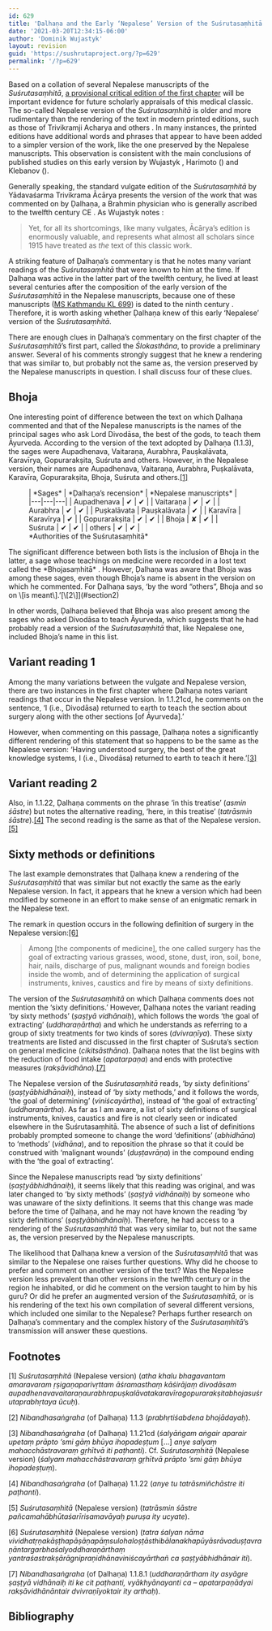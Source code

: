 ```yaml
---
id: 629
title: 'Ḍalhaṇa and the Early ‘Nepalese’ Version of the Suśrutasaṃhitā'
date: '2021-03-20T12:34:15-06:00'
author: 'Dominik Wujastyk'
layout: revision
guid: 'https://sushrutaproject.org/?p=629'
permalink: '/?p=629'
---
```


Based on a collation of several Nepalese manuscripts of the *Suśrutasaṃhitā*, [a provisional critical edition of the first chapter](https://saktumiva.org/wiki/wujastyk/susrutasamhita/01-su.su/provisional-edition_sutrasthana?upama_ver=gkdyfvdocs) will be important evidence for future scholarly appraisals of this medical classic. The so-called Nepalese version of the *Suśrutasaṃhitā* is older and more rudimentary than the rendering of the text in modern printed editions, such as those of Trivikramji Acharya and others <span class="zp-InText-zp-ID--2579494-XBEE6SVD-_-2579494-6TS78DTP-_-2579494-ACX9XSMC--wp629 zp-InText-Citation loading" rel="{ 'pages': 'np', 'items': '{2579494:XBEE6SVD},{2579494:6TS78DTP},{2579494:ACX9XSMC}', 'format': '(%a%, %d%, %p%)', 'brackets': '', 'etal': '', 'separator': '', 'and': '' }"></span>. In many instances, the printed editions have additional words and phrases that appear to have been added to a simpler version of the work, like the one preserved by the Nepalese manuscripts. This observation is consistent with the main conclusions of published studies on this early version by Wujastyk <span class="zp-InText-zp-ID--2579494-D7GDKVXW--wp629 zp-InText-Citation loading" rel="{ 'pages': 'np', 'items': '{2579494:D7GDKVXW}', 'format': '(%d%, %p%)', 'brackets': '', 'etal': '', 'separator': '', 'and': '' }"></span>, Harimoto (<span class="zp-InText-zp-ID--2579494-S6W7GZJA-_-2579494-SKCEXQ47--wp629 zp-InText-Citation loading" rel="{ 'pages': 'np', 'items': '{2579494:S6W7GZJA},{2579494:SKCEXQ47}', 'format': '%d%, %p%', 'brackets': '', 'etal': '', 'separator': '', 'and': 'and' }"></span>) and Klebanov (<span class="zp-InText-zp-ID--2579494-7Q9A93U6-_-2579494-5BHQQJJZ--wp629 zp-InText-Citation loading" rel="{ 'pages': 'np', 'items': '{2579494:7Q9A93U6},{2579494:5BHQQJJZ}', 'format': '%d%, %p%', 'brackets': '', 'etal': '', 'separator': '', 'and': '' }"></span>).

Generally speaking, the standard vulgate edition of the *Suśrutasaṃhitā* by Yādavaśarma Trivikrama Ācārya <span class="zp-InText-zp-ID--2579494-6TS78DTP--wp629 zp-InText-Citation loading" rel="{ 'pages': 'np', 'items': '{2579494:6TS78DTP}', 'format': '(%a%, %d%, %p%)', 'brackets': '', 'etal': '', 'separator': '', 'and': '' }"></span> presents the version of the work that was commented on by Ḍalhaṇa, a Brahmin physician who is generally ascribed to the twelfth century CE <span class="zp-InText-zp-ID--2579494-N9ANTLPZ--wp629 zp-InText-Citation loading" rel="{ 'pages': 'IA-378', 'items': '{2579494:N9ANTLPZ}', 'format': '(%a%, %d%: %p%)', 'brackets': '', 'etal': '', 'separator': '', 'and': '' }"></span>. As Wujastyk notes <span class="zp-InText-zp-ID--2579494-D7GDKVXW--wp629 zp-InText-Citation loading" rel="{ 'pages': '144', 'items': '{2579494:D7GDKVXW}', 'format': '(%d%, %p%)', 'brackets': '', 'etal': '', 'separator': '', 'and': '' }"></span>:

> Yet, for all its shortcomings, like many vulgates, Ācārya’s edition is enormously valuable, and represents what almost all scholars since 1915 have treated as *the* text of this classic work.

A striking feature of Ḍalhaṇa’s commentary is that he notes many variant readings of the *Suśrutasaṃhitā* that were known to him at the time. If Ḍalhaṇa was active in the latter part of the twelfth century, he lived at least several centuries after the composition of the early version of the *Suśrutasaṃhitā* in the Nepalese manuscripts, because one of these manuscripts ([MS Kathmandu KL 699](https://www.panditproject.org/entity/102306/manuscript)) is dated to the ninth century <span class="zp-InText-zp-ID--2579494-WHMZCNHR-_-2579494-S6W7GZJA--wp629 zp-InText-Citation loading" rel="{ 'pages': '33--88', 'items': '{2579494:WHMZCNHR},{2579494:S6W7GZJA}', 'format': '(%a%, %d%, %p%)', 'brackets': '', 'etal': '', 'separator': '', 'and': '' }"></span>. Therefore, it is worth asking whether Ḍalhaṇa knew of this early ‘Nepalese’ version of the *Suśrutasaṃhitā*.

There are enough clues in Ḍalhaṇa’s commentary on the first chapter of the *Suśrutasaṃhitā*’s first part, called the *Ślokasthāna*, to provide a preliminary answer. Several of his comments strongly suggest that he knew a rendering that was similar to, but probably not the same as, the version preserved by the Nepalese manuscripts in question. I shall discuss four of these clues.

## Bhoja

One interesting point of difference between the text on which Ḍalhaṇa commented and that of the Nepalese manuscripts is the names of the principal sages who ask Lord Divodāsa, the best of the gods, to teach them Āyurveda. According to the version of the text adopted by Ḍalhaṇa (1.1.3), the sages were Aupadhenava, Vaitaraṇa, Aurabhra, Pauṣkalāvata, Karavīrya, Gopurarakṣita, Suśruta and others. However, in the Nepalese version, their names are Aupadhenava, Vaitaraṇa, Aurabhra, Puṣkalāvata, Karavīra, Gopurarakṣita, Bhoja, Suśruta and others.[\[1\]](#section1)

<div class="wp-block-group"><div class="wp-block-group__inner-container is-layout-flow wp-block-group-is-layout-flow"><div class="wp-block-group"><div class="wp-block-group__inner-container is-layout-flow wp-block-group-is-layout-flow"><div class="wp-block-columns is-layout-flex wp-container-core-columns-is-layout-75 wp-block-columns-is-layout-flex"><div class="wp-block-column is-layout-flow wp-block-column-is-layout-flow" style="flex-basis:100%"><figure class="wp-block-table is-style-stripes">| *Sages* | *Ḍalhaṇa’s    recension* | *Nepalese    manuscripts* |
|---|---|---|
| Aupadhenava | ✔<span class="has-inline-color has-vivid-green-cyan-color"></span> | ✔ |
| Vaitaraṇa | ✔ | ✔ |
| Aurabhra | ✔ | ✔ |
| Puṣkalāvata | Pauṣkalāvata | ✔ |
| Karavīra | Karavīrya | ✔ |
| Gopurarakṣita | ✔ | ✔ |
| Bhoja | ✘ | ✔ |
| Suśruta | ✔ | ✔ |
| others | ✔ | ✔ |

<figcaption>*Authorities of the Suśrutasaṃhitā*</figcaption></figure></div></div></div></div></div></div>The significant difference between both lists is the inclusion of Bhoja in the latter, a sage whose teachings on medicine were recorded in a lost text called the *Bhojasaṃhitā* <span class="zp-InText-zp-ID--2579494-7Q9A93U6-_-2579494-N9ANTLPZ--wp629 zp-InText-Citation loading" rel="{ 'pages': '112-114--IA-690-691', 'items': '{2579494:7Q9A93U6},{2579494:N9ANTLPZ}', 'format': '(%a%, %d%, %p%)', 'brackets': '', 'etal': '', 'separator': '', 'and': '' }"></span>. However, Ḍalhaṇa was aware that Bhoja was among these sages, even though Bhoja’s name is absent in the version on which he commented. For Ḍalhaṇa says, ‘by the word “others”, Bhoja and so on \[is meant\].’[\[2\]](#section2)

In other words, Ḍalhaṇa believed that Bhoja was also present among the sages who asked Divodāsa to teach Āyurveda, which suggests that he had probably read a version of the *Suśrutasaṃhitā* that, like Nepalese one, included Bhoja’s name in this list.

## Variant reading 1

Among the many variations between the vulgate and Nepalese version, there are two instances in the first chapter where Ḍalhaṇa notes variant readings that occur in the Nepalese version. In 1.1.21cd, he comments on the sentence, ‘I (i.e., Divodāsa) returned to earth to teach the section about surgery along with the other sections \[of Āyurveda\].’

However, when commenting on this passage, Ḍalhaṇa notes a significantly different rendering of this statement that so happens to be the same as the Nepalese version: ‘Having understood surgery, the best of the great knowledge systems, I (i.e., Divodāsa) returned to earth to teach it here.’[\[3\]](#section3)

## Variant reading 2

Also, in 1.1.22, Ḍalhaṇa comments on the phrase ‘in this treatise’ (*asmin śāstre*) but notes the alternative reading, ‘here, in this treatise’ (*tatrāsmin śāstre*).[\[4\]](#section4) The second reading is the same as that of the Nepalese version.[\[5\]](#section5)

## Sixty methods or definitions

The last example demonstrates that Ḍalhaṇa knew a rendering of the *Suśrutasaṃhitā* that was similar but not exactly the same as the early Nepalese version. In fact, it appears that he knew a version which had been modified by someone in an effort to make sense of an enigmatic remark in the Nepalese text.

The remark in question occurs in the following definition of surgery in the Nepalese version:[\[6\]](#section6)

> Among \[the components of medicine\], the one called surgery has the goal of extracting various grasses, wood, stone, dust, iron, soil, bone, hair, nails, discharge of pus, malignant wounds and foreign bodies inside the womb, and of determining the application of surgical instruments, knives, caustics and fire by means of sixty definitions.

The version of the *Suśrutasaṃhitā* on which Ḍalhaṇa comments does not mention the ‘sixty definitions.’ However, Ḍalhaṇa notes the variant reading ‘by sixty methods’ (*ṣaṣṭyā vidhānaiḥ*), which follows the words ‘the goal of extracting’ (*uddharaṇārtha*) and which he understands as referring to a group of sixty treatments for two kinds of sores (*dvivraṇīya*). These sixty treatments are listed and discussed in the first chapter of Suśruta’s section on general medicine (*cikitsāsthāna*). Ḍalhaṇa notes that the list begins with the reduction of food intake (*apatarpaṇa*) and ends with protective measures (*rakṣāvidhāna*).[\[7\]](#section7)

The Nepalese version of the *Suśrutasaṃhitā* reads, ‘by sixty definitions’ (*ṣaṣṭyābhidhānaiḥ*), instead of ‘by sixty methods,’ and it follows the words, ‘the goal of determining’ (*viniścayārtha*), instead of ‘the goal of extracting’ (*uddharaṇārtha*). As far as I am aware, a list of sixty definitions of surgical instruments, knives, caustics and fire is not clearly seen or indicated elsewhere in the Suśrutasaṃhitā. The absence of such a list of definitions probably prompted someone to change the word ‘definitions’ (*abhidhāna*) to ‘methods’ (*vidhāna*), and to reposition the phrase so that it could be construed with ‘malignant wounds’ (*duṣṭavrāṇa*) in the compound ending with the ‘the goal of extracting’.

Since the Nepalese manuscripts read ‘by sixty definitions’ (*ṣaṣṭyābhidhānaiḥ*), it seems likely that this reading was original, and was later changed to ‘by sixty methods’ (*ṣaṣṭyā vidhānaiḥ*) by someone who was unaware of the sixty definitions. It seems that this change was made before the time of Ḍalhaṇa, and he may not have known the reading ‘by sixty definitions’ (*ṣaṣṭyābhidhānaiḥ*). Therefore, he had access to a rendering of the *Suśrutasaṃhitā* that was very similar to, but not the same as, the version preserved by the Nepalese manuscripts.

The likelihood that Ḍalhaṇa knew a version of the *Suśrutasaṃhitā* that was similar to the Nepalese one raises further questions. Why did he choose to prefer and comment on another version of the text? Was the Nepalese version less prevalent than other versions in the twelfth century or in the region he inhabited, or did he comment on the version taught to him by his guru? Or did he prefer an augmented version of the *Suśrutasaṃhitā*, or is his rendering of the text his own compilation of several different versions, which included one similar to the Nepalese? Perhaps further research on Ḍalhaṇa’s commentary and the complex history of the *Suśrutasaṃhitā*’s transmission will answer these questions.

## Footnotes

\[1\] *Suśrutasaṃhitā* (Nepalese version) (*atha khalu bhagavantam amaravaram ṛṣigaṇaparivṛttam āśramasthaṃ kāśirājaṃ divodāsam aupadhenavavaitaraṇaurabhrapuṣkalāvatakaravīragopurarakṣitabhojasuśrutaprabhṛtaya ūcuḥ*).

\[2\] *Nibandhasaṅgraha* (of Ḍalhaṇa) 1.1.3 (*prabhṛtiśabdena bhojādayaḥ*).

\[3\] *Nibandhasaṅgraha* (of Ḍalhaṇa) 1.1.21cd (*śalyāṅgam aṅgair aparair upetaṃ prāpto ’smi gāṃ bhūya ihopadeṣṭum* \[…\] *anye salyaṃ mahacchāstravaraṃ gṛhītvā iti paṭhanti*). Cf. *Suśrutasaṃhitā* (Nepalese version) (*śalyam mahacchāstravaraṃ gṛhītvā prāpto ’smi gāṃ bhūya ihopadeṣṭuṃ*).

\[4\] *Nibandhasaṅgraha* (of Ḍalhaṇa) 1.1.22 (*anye tu tatrāsmiñchāstre iti paṭhanti*).

\[5\] *Suśrutasaṃhitā* (Nepalese version) (*tatrāsmin śāstre pañcamahābhūtaśarīrisamavāyaḥ puruṣa ity ucyate*).

\[6\] *Suśrutasaṃhitā* (Nepalese version) (*tatra śalyan nāma vividhatṛṇakāṣṭhapāṣāṇapāṃsulohaloṣṭāsthibālanakhapūyāsrāvaduṣṭavraṇāntargarbhaśalyoddharaṇārthaṃ yantraśastrakṣārāgnipraṇidhānaviniścayārthañ ca ṣaṣṭyābhidhānair iti*).

\[7\] *Nibandhasaṅgraha* (of Ḍalhaṇa) 1.1.8.1 (*uddharaṇārtham ity asyāgre ṣaṣṭyā vidhānaiḥ iti ke cit paṭhanti, vyākhyānayanti ca – apatarpaṇādyai rakṣāvidhānāntair dvivraṇīyoktair ity arthaḥ*).

## Bibliography

<div class="zp-Zotpress zp-Zotpress-InTextBib wp-block-group zp-Post-629" id="zp-InTextBib-zotpress-db6688aa16e4dcd99bed6ad321d2da5f"> <span class="ZP_ITEM_KEY" style="display: none;">{2579494:XBEE6SVD},{2579494:6TS78DTP},{2579494:ACX9XSMC};{2579494:D7GDKVXW};{2579494:S6W7GZJA},{2579494:SKCEXQ47};{2579494:7Q9A93U6},{2579494:5BHQQJJZ};{2579494:6TS78DTP};{2579494:N9ANTLPZ};{2579494:D7GDKVXW};{2579494:WHMZCNHR},{2579494:S6W7GZJA};{2579494:7Q9A93U6},{2579494:N9ANTLPZ}</span> <span class="ZP_STYLE" style="display: none;">chicago-fullnote-bibliography</span> <span class="ZP_SORTBY" style="display: none;">creator</span> <span class="ZP_ORDER" style="display: none;">asc</span> <span class="ZP_TITLE" style="display: none;"></span> <span class="ZP_SHOWIMAGE" style="display: none;"></span> <span class="ZP_SHOWTAGS" style="display: none;"></span> <span class="ZP_DOWNLOADABLE" style="display: none;"></span> <span class="ZP_NOTES" style="display: none;"></span> <span class="ZP_ABSTRACT" style="display: none;"></span> <span class="ZP_CITEABLE" style="display: none;"></span> <span class="ZP_TARGET" style="display: none;"></span> <span class="ZP_URLWRAP" style="display: none;"></span> <span class="ZP_FORCENUM" style="display: none;">0</span> <span class="ZP_HIGHLIGHT" style="display: none;"></span> <span class="ZP_POSTID" style="display: none;">629</span><div class="zp-List loading"><div class="zp-SEO-Content"></div></div></div>